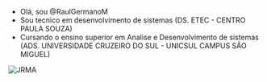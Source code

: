- Olá, sou @RaulGermanoM
- Sou tecnico em desenvolvimento de sistemas (DS. ETEC - CENTRO PAULA SOUZA)
- Cursando o ensino superior em Analise e Desenvolvimento de sistemas (ADS. UNIVERSIDADE CRUZEIRO DO SUL - UNICSUL CAMPUS SÃO MIGUEL) 






























![JRMA](https://user-images.githubusercontent.com/102032531/161437605-209d6840-6954-45bf-96be-a10987bf8e5f.gif)
